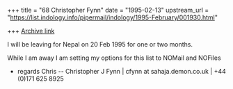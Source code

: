 +++
title = "68 Christopher Fynn"
date = "1995-02-13"
upstream_url = "https://list.indology.info/pipermail/indology/1995-February/001930.html"

+++
[Archive link](https://list.indology.info/pipermail/indology/1995-February/001930.html)


I will be leaving for Nepal on 20 Feb 1995 for one or two
months.

While I am away I am setting my options for this list to
NOMail and NOFiles 
- regards
Chris
--
Christopher J Fynn | cfynn at sahaja.demon.co.uk | +44 (0)171 625 8925







